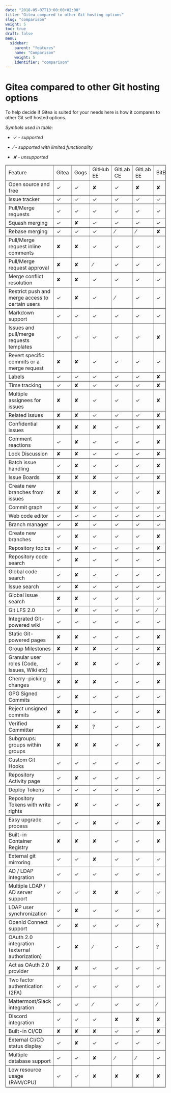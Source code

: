 ```yaml
---
date: "2018-05-07T13:00:00+02:00"
title: "Gitea compared to other Git hosting options"
slug: "comparison"
weight: 5
toc: true
draft: false
menu:
  sidebar:
    parent: "features"
    name: "Comparison"
    weight: 5
    identifier: "comparison"
---
```


# Gitea compared to other Git hosting options

To help decide if Gitea is suited for your needs here is how it compares to other Git self hosted options.

_Symbols used in table:_

* _✓ - supported_

* _⁄ - supported with limited functionality_

* _✘ - unsupported_

<table border="1" cellpadding="4">
  <thead>
    <tr>
      <td>Feature</td>
      <td>Gitea</td>
      <td>Gogs</td>
      <td>GitHub EE</td>
      <td>GitLab CE</td>
      <td>GitLab EE</td>
      <td>BitBucket</td>
    </tr>
  </thead>
  <tbody>
    <tr>
      <td>Open source and free</td>
      <td>✓</td>
      <td>✓</td>
      <td>✘</td>
      <td>✓</td>
      <td>✘</td>
      <td>✘</td>
    </tr>
    <tr>
      <td>Issue tracker</td>
      <td>✓</td>
      <td>✓</td>
      <td>✓</td>
      <td>✓</td>
      <td>✓</td>
      <td>✓</td>
    </tr>
    <tr>
      <td>Pull/Merge requests</td>
      <td>✓</td>
      <td>✓</td>
      <td>✓</td>
      <td>✓</td>
      <td>✓</td>
      <td>✓</td>
    </tr>
    <tr>
      <td>Squash merging</td>
      <td>✓</td>
      <td>✘</td>
      <td>✓</td>
      <td>✓</td>
      <td>✓</td>
      <td>✓</td>
    </tr>
    <tr>
      <td>Rebase merging</td>
      <td>✓</td>
      <td>✓</td>
      <td>✓</td>
      <td>⁄</td>
      <td>⁄</td>
      <td>✘</td>
    </tr>
    <tr>
      <td>Pull/Merge request inline comments</td>
      <td>✘</td>
      <td>✘</td>
      <td>✓</td>
      <td>✓</td>
      <td>✓</td>
      <td>✓</td>
    </tr>
    <tr>
      <td>Pull/Merge request approval</td>
      <td>✘</td>
      <td>✘</td>
      <td>⁄</td>
      <td>✓</td>
      <td>✓</td>
      <td>✓</td>
    </tr>
    <tr>
      <td>Merge conflict resolution</td>
      <td>✘</td>
      <td>✘</td>
      <td>✓</td>
      <td>✓</td>
      <td>✓</td>
      <td>✓</td>
    </tr>
    <tr>
      <td>Restrict push and merge access to certain users</td>
      <td>✓</td>
      <td>✘</td>
      <td>✓</td>
      <td>⁄</td>
      <td>✓</td>
      <td>✓</td>
    </tr>
    <tr>
      <td>Markdown support</td>
      <td>✓</td>
      <td>✓</td>
      <td>✓</td>
      <td>✓</td>
      <td>✓</td>
      <td>✓</td>
    </tr>
    <tr>
      <td>Issues and pull/merge requests templates</td>
      <td>✓</td>
      <td>✓</td>
      <td>✓</td>
      <td>✓</td>
      <td>✓</td>
      <td>✘</td>
    </tr>
    <tr>
      <td>Revert specific commits or a merge request</td>
      <td>✘</td>
      <td>✘</td>
      <td>✓</td>
      <td>✓</td>
      <td>✓</td>
      <td>✓</td>
    </tr>
    <tr>
      <td>Labels</td>
      <td>✓</td>
      <td>✓</td>
      <td>✓</td>
      <td>✓</td>
      <td>✓</td>
      <td>✘</td>
    </tr>
    <tr>
      <td>Time tracking</td>
      <td>✓</td>
      <td>✘</td>
      <td>✓</td>
      <td>✓</td>
      <td>✓</td>
      <td>✘</td>
    </tr>
    <tr>
      <td>Multiple assignees for issues</td>
      <td>✘</td>
      <td>✘</td>
      <td>✓</td>
      <td>✓</td>
      <td>✓</td>
      <td>✘</td>
    </tr>
    <tr>
      <td>Related issues</td>
      <td>✘</td>
      <td>✘</td>
      <td>✓</td>
      <td>✓</td>
      <td>✓</td>
      <td>✘</td>
    </tr>
    <tr>
      <td>Confidential issues</td>
      <td>✘</td>
      <td>✘</td>
      <td>✘</td>
      <td>✓</td>
      <td>✓</td>
      <td>✘</td>
    </tr>
    <tr>
      <td>Comment reactions</td>
      <td>✓</td>
      <td>✘</td>
      <td>✓</td>
      <td>✓</td>
      <td>✓</td>
      <td>✘</td>
    </tr>
    <tr>
      <td>Lock Discussion</td>
      <td>✘</td>
      <td>✘</td>
      <td>✓</td>
      <td>✓</td>
      <td>✓</td>
      <td>✘</td>
    </tr>
    <tr>
      <td>Batch issue handling</td>
      <td>✓</td>
      <td>✘</td>
      <td>✓</td>
      <td>✓</td>
      <td>✓</td>
      <td>✘</td>
    </tr>
    <tr>
      <td>Issue Boards</td>
      <td>✘</td>
      <td>✘</td>
      <td>✘</td>
      <td>✓</td>
      <td>✓</td>
      <td>✘</td>
    </tr>
    <tr>
      <td>Create new branches from issues</td>
      <td>✘</td>
      <td>✘</td>
      <td>✘</td>
      <td>✓</td>
      <td>✓</td>
      <td>✘</td>
    </tr>
    <tr>
      <td>Commit graph</td>
      <td>✓</td>
      <td>✘</td>
      <td>✓</td>
      <td>✓</td>
      <td>✓</td>
      <td>✓</td>
    </tr>
    <tr>
      <td>Web code editor</td>
      <td>✓</td>
      <td>✓</td>
      <td>✓</td>
      <td>✓</td>
      <td>✓</td>
      <td>✓</td>
    </tr>
    <tr>
      <td>Branch manager</td>
      <td>✓</td>
      <td>✘</td>
      <td>✓</td>
      <td>✓</td>
      <td>✓</td>
      <td>✓</td>
    </tr>
    <tr>
      <td>Create new branches</td>
      <td>✓</td>
      <td>✘</td>
      <td>✓</td>
      <td>✓</td>
      <td>✓</td>
      <td>✘</td>
    </tr>
    <tr>
      <td>Repository topics</td>
      <td>✓</td>
      <td>✘</td>
      <td>✓</td>
      <td>✓</td>
      <td>✓</td>
      <td>✘</td>
    </tr>
    <tr>
      <td>Repository code search</td>
      <td>✓</td>
      <td>✘</td>
      <td>✓</td>
      <td>✓</td>
      <td>✓</td>
      <td>✓</td>
    </tr>
    <tr>
      <td>Global code search</td>
      <td>✓</td>
      <td>✘</td>
      <td>✓</td>
      <td>✓</td>
      <td>✓</td>
      <td>✓</td>
    </tr>
    <tr>
      <td>Issue search</td>
      <td>✓</td>
      <td>✘</td>
      <td>✓</td>
      <td>✓</td>
      <td>✓</td>
      <td>✓</td>
    </tr>
    <tr>
      <td>Global issue search</td>
      <td>✘</td>
      <td>✘</td>
      <td>✓</td>
      <td>✓</td>
      <td>✓</td>
      <td>✓</td>
    </tr>
    <tr>
      <td>Git LFS 2.0</td>
      <td>✓</td>
      <td>✘</td>
      <td>✓</td>
      <td>✓</td>
      <td>✓</td>
      <td>⁄</td>
    </tr>
    <tr>
      <td>Integrated Git-powered wiki</td>
      <td>✓</td>
      <td>✓</td>
      <td>✓</td>
      <td>✓</td>
      <td>✓</td>
      <td>✓</td>
    </tr>
    <tr>
      <td>Static Git-powered pages</td>
      <td>✘</td>
      <td>✘</td>
      <td>✓</td>
      <td>✓</td>
      <td>✓</td>
      <td>✘</td>
    </tr>
    <tr>
      <td>Group Milestones</td>
      <td>✘</td>
      <td>✘</td>
      <td>✘</td>
      <td>✓</td>
      <td>✓</td>
      <td>✘</td>
    </tr>
    <tr>
      <td>Granular user roles (Code, Issues, Wiki etc)</td>
      <td>✓</td>
      <td>✘</td>
      <td>✘</td>
      <td>✓</td>
      <td>✓</td>
      <td>✘</td>
    </tr>
    <tr>
      <td>Cherry-picking changes</td>
      <td>✘</td>
      <td>✘</td>
      <td>✘</td>
      <td>✓</td>
      <td>✓</td>
      <td>✘</td>
    </tr>
    <tr>
      <td>GPG Signed Commits</td>
      <td>✓</td>
      <td>✘</td>
      <td>✓</td>
      <td>✓</td>
      <td>✓</td>
      <td>✓</td>
    </tr>
    <tr>
      <td>Reject unsigned commits</td>
      <td>✘</td>
      <td>✘</td>
      <td>✓</td>
      <td>✓</td>
      <td>✓</td>
      <td>✘</td>
    </tr>
    <tr>
      <td>Verified Committer</td>
      <td>✘</td>
      <td>✘</td>
      <td>?</td>
      <td>✓</td>
      <td>✓</td>
      <td>✓</td>
    </tr>
    <tr>
      <td>Subgroups: groups within groups</td>
      <td>✘</td>
      <td>✘</td>
      <td>✘</td>
      <td>✓</td>
      <td>✓</td>
      <td>✘</td>
    </tr>
    <tr>
      <td>Custom Git Hooks</td>
      <td>✓</td>
      <td>✓</td>
      <td>✓</td>
      <td>✓</td>
      <td>✓</td>
      <td>✓</td>
    </tr>
    <tr>
      <td>Repository Activity page</td>
      <td>✓</td>
      <td>✘</td>
      <td>✓</td>
      <td>✓</td>
      <td>✓</td>
      <td>✓</td>
    </tr>
    <tr>
      <td>Deploy Tokens</td>
      <td>✓</td>
      <td>✓</td>
      <td>✓</td>
      <td>✓</td>
      <td>✓</td>
      <td>✓</td>
    </tr>
    <tr>
      <td>Repository Tokens with write rights</td>
      <td>✓</td>
      <td>✘</td>
      <td>✓</td>
      <td>✓</td>
      <td>✓</td>
      <td>✘</td>
    </tr>
    <tr>
      <td>Easy upgrade process</td>
      <td>✓</td>
      <td>✓</td>
      <td>✘</td>
      <td>✓</td>
      <td>✓</td>
      <td>✘</td>
    </tr>
    <tr>
      <td>Built-in Container Registry</td>
      <td>✘</td>
      <td>✘</td>
      <td>✘</td>
      <td>✓</td>
      <td>✓</td>
      <td>✘</td>
    </tr>
    <tr>
      <td>External git mirroring</td>
      <td>✓</td>
      <td>✓</td>
      <td>✘</td>
      <td>✓</td>
      <td>✓</td>
      <td>✓</td>
    </tr>
    <tr>
      <td>AD / LDAP integration</td>
      <td>✓</td>
      <td>✓</td>
      <td>✓</td>
      <td>✓</td>
      <td>✓</td>
      <td>✓</td>
    </tr>
    <tr>
      <td>Multiple LDAP / AD server support</td>
      <td>✓</td>
      <td>✓</td>
      <td>✘</td>
      <td>✘</td>
      <td>✓</td>
      <td>✓</td>
    </tr>
    <tr>
      <td>LDAP user synchronization</td>
      <td>✓</td>
      <td>✘</td>
      <td>✓</td>
      <td>✓</td>
      <td>✓</td>
      <td>✓</td>
    </tr>
    <tr>
      <td>OpenId Connect support</td>
      <td>✓</td>
      <td>✘</td>
      <td>✓</td>
      <td>✓</td>
      <td>✓</td>
      <td>?</td>
    </tr>
    <tr>
      <td>OAuth 2.0 integration (external authorization)</td>
      <td>✓</td>
      <td>✘</td>
      <td>⁄</td>
      <td>✓</td>
      <td>✓</td>
      <td>?</td>
    </tr>
    <tr>
      <td>Act as OAuth 2.0 provider</td>
      <td>✘</td>
      <td>✘</td>
      <td>✓</td>
      <td>✓</td>
      <td>✓</td>
      <td>✓</td>
    </tr>
    <tr>
      <td>Two factor authentication (2FA)</td>
      <td>✓</td>
      <td>✓</td>
      <td>✓</td>
      <td>✓</td>
      <td>✓</td>
      <td>✓</td>
    </tr>
    <tr>
      <td>Mattermost/Slack integration</td>
      <td>✓</td>
      <td>✓</td>
      <td>⁄</td>
      <td>✓</td>
      <td>✓</td>
      <td>⁄</td>
    </tr>
    <tr>
      <td>Discord integration</td>
      <td>✓</td>
      <td>✓</td>
      <td>✓</td>
      <td>✘</td>
      <td>✘</td>
      <td>✘</td>
    </tr>
    <tr>
      <td>Built-in CI/CD</td>
      <td>✘</td>
      <td>✘</td>
      <td>✘</td>
      <td>✓</td>
      <td>✓</td>
      <td>✘</td>
    </tr>
    <tr>
      <td>External CI/CD status display</td>
      <td>✓</td>
      <td>✘</td>
      <td>✓</td>
      <td>✓</td>
      <td>✓</td>
      <td>✓</td>
    </tr>
    <tr>
      <td>Multiple database support</td>
      <td>✓</td>
      <td>✓</td>
      <td>✘</td>
      <td>⁄</td>
      <td>⁄</td>
      <td>✓</td>
    </tr>
    <tr>
      <td>Low resource usage (RAM/CPU)</td>
      <td>✓</td>
      <td>✓</td>
      <td>✘</td>
      <td>✘</td>
      <td>✘</td>
      <td>✘</td>
    </tr>
  </tbody>
</table>
